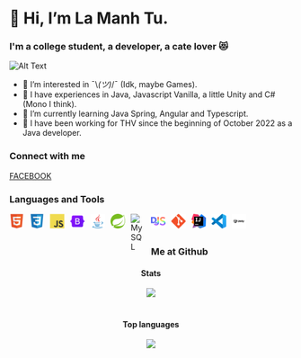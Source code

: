 # 👋 Hi, I’m La Manh Tu.

### I'm a college student, a developer, a cate lover :heart_eyes_cat:
![Alt Text](https://media.giphy.com/media/vFKqnCdLPNOKc/giphy.gif)
- 👀 I’m interested in ¯\\_(ツ)_/¯ (Idk, maybe Games).
- 🍊 I have experiences in Java, Javascript Vanilla, a little Unity and C# (Mono I think).
- 🌱 I’m currently learning Java Spring, Angular and Typescript.
- 🏢 I have been working for THV since the beginning of October 2022 as a Java developer.

### Connect with me
[FACEBOOK](https://www.facebook.com/tuudotexe/)

### Languages and Tools
<img align="left" alt="HTML5" width="26px" src="https://github.com/devicons/devicon/blob/v2.15.1/icons/html5/html5-original.svg" style="padding-right:10px;" />
<img align="left" alt="CSS3" width="26px" src="https://github.com/devicons/devicon/blob/v2.15.1/icons/css3/css3-original.svg" style="padding-right:10px;" />
<img align="left" alt="Javascript" width="26px" src="https://github.com/devicons/devicon/blob/v2.15.1/icons/javascript/javascript-original.svg" style="padding-right:10px;" />
<img align="left" alt="Bootstrap 3" width="26px" src="https://github.com/devicons/devicon/blob/v2.15.1/icons/bootstrap/bootstrap-original.svg" style="padding-right:10px;" />
<img align="left" alt="Java" width="26px" src="https://github.com/devicons/devicon/blob/v2.15.1/icons/java/java-original.svg" style="padding-right:10px;" />
<img align="left" alt="Spring Boot" width="26px" src="https://github.com/devicons/devicon/blob/v2.15.1/icons/spring/spring-original.svg" style="padding-right:10px;" />
<img align="left" alt="MySQL" width="26px" src="https://cdn.jsdelivr.net/gh/devicons/devicon/icons/mysql/mysql-original.svg" style="padding-right:10px;" />
<img align="left" alt="Discord JS" width="26px" src="https://github.com/devicons/devicon/blob/v2.15.1/icons/discordjs/discordjs-original.svg" style="padding-right:10px;" />
<img align="left" alt="Git" width="26px" src="https://github.com/devicons/devicon/blob/v2.15.1/icons/git/git-original.svg" style="padding-right:10px;" />
<img align="left" alt="Intellij" width="26px" src="https://github.com/devicons/devicon/blob/v2.15.1/icons/intellij/intellij-original.svg" style="padding-right:10px;" />
<img align="left" alt="VS Code" width="26px" src="https://github.com/devicons/devicon/blob/v2.15.1/icons/vscode/vscode-original.svg" style="padding-right:10px;" />
<img align="left" alt="VS Code" width="26px" src="https://github.com/devicons/devicon/blob/v2.15.1/icons/unity/unity-original-wordmark.svg" style="padding-right:10px;" />
<br>
<br>

### Me at Github

<div align="center">
    <h4>Stats</h4>
    <img src="https://github-readme-stats.vercel.app/api?username=maruthedev"/>
  </a><br><br>
    <h4>Top languages</h4>
    <img src="https://github-readme-stats.vercel.app/api/top-langs/?username=maruthedev"/>
</div>



<!---
k9-maru/k9-maru is a ✨ special ✨ repository because its `README.md` (this file) appears on your GitHub profile.
You can click the Preview link to take a look at your changes.
--->

